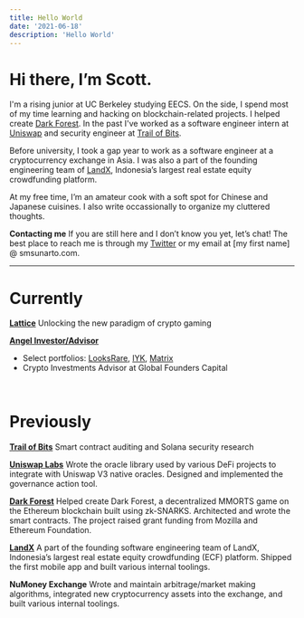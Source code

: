 ```yaml
---
title: Hello World
date: '2021-06-18'
description: 'Hello World'
---
```


# Hi there, I’m Scott.

I'm a rising junior at UC Berkeley studying EECS. On the side, I spend most of my time learning and hacking on blockchain-related projects. I helped create [Dark Forest](https://twitter.com/darkforest_eth). In the past I've worked as a software engineer intern at [Uniswap](https://uniswap.org) and security engineer at [Trail of Bits](https://trailofbits.com).

Before university, I took a gap year to work as a software engineer at a cryptocurrency exchange in Asia. I was also a part of the founding engineering team of [LandX](https://landx.id), Indonesia’s largest real estate equity crowdfunding platform.

At my free time, I’m an amateur cook with a soft spot for Chinese and Japanese cuisines. I also write occassionally to organize my cluttered thoughts.
<br />

**Contacting me**
If you are still here and I don’t know you yet, let’s chat!
The best place to reach me is through my [Twitter](https://twitter.com/smsunarto) or my email at [my first name] @ smsunarto.com.

---

# Currently

**[Lattice](https://twitter.com/latticexyz)**
Unlocking the new paradigm of crypto gaming
<br/>

**[Angel Investor/Advisor](https://twitter.com/smsunarto)**
- Select portfolios: [LooksRare](https://looksrare.org/), [IYK](https://twitter.com/__iyk), [Matrix](https://twitter.com/YouAreMatrix)
- Crypto Investments Advisor at Global Founders Capital
<br/>

# Previously

**[Trail of Bits](https://trailofbits.com)**
Smart contract auditing and Solana security research
<br/>

**[Uniswap Labs](https://uniswap.org)**
Wrote the oracle library used by various DeFi projects to integrate with Uniswap V3 native oracles. Designed and implemented the governance action tool.
<br/>

**[Dark Forest](https://twitter.com/darkforest_eth)**
Helped create Dark Forest, a decentralized MMORTS game on the Ethereum blockchain built using zk-SNARKS. Architected and wrote the smart contracts. The project raised grant funding from Mozilla and Ethereum Foundation.
<br/>

**[LandX](https://landx.id)**
A part of the founding software engineering team of LandX, Indonesia’s largest real estate equity crowdfunding (ECF) platform. Shipped the first mobile app and built various internal toolings.
<br/>

**NuMoney Exchange**
Wrote and maintain arbitrage/market making algorithms, integrated new cryptocurrency assets into the exchange, and built various internal toolings.
